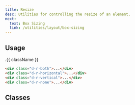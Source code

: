 ```yaml
---
title: Resize
desc: Utilities for controlling the resize of an element.
next:
  text: Box Sizing
  link: /utilities/layout/box-sizing
---
```


## Usage

<code-well-header class="d-p32 d-bgc-purple-100 d-bgo50 d-w100p d-hmn102" custom>
  <div v-for="{ class: className } in resize.slice(0, 4)" :class="className" class="d-of-auto d-mb8 d-py8 d-px16 d-bar8 d-ba d-bc-purple-400 d-bgc-white d-bgo50 d-fc-black-700 d-fs-200">
    .{{ className }}
  </div>
</code-well-header>

```html
<div class="d-r-both">...</div>
<div class="d-r-horizontal">...</div>
<div class="d-r-vertical">...</div>
<div class="d-r-none">...</div>
```

<script setup>
  import { resize } from '@data/interactivity.json';
</script>

## Classes

<utility-class-table>
  <template #content>
    <tbody>
      <tr v-for="{ class: className, output } in resize">
        <th scope="row" class="d-ff-mono d-fc-purple d-fs-100">.{{ className }}</th>
        <td class="d-ff-mono d-fc-orange d-fs-100">{{ output }}</td>
      </tr>
    </tbody>
  </template>
</utility-class-table>

